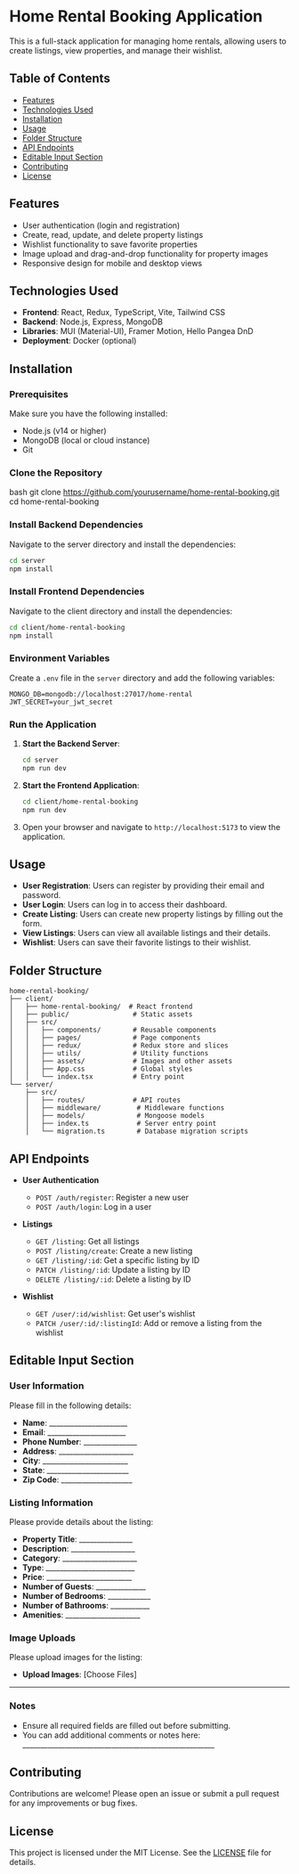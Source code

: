 # Home Rental Booking Application

This is a full-stack application for managing home rentals, allowing users to create listings, view properties, and manage their wishlist.

## Table of Contents
- [Features](#features)
- [Technologies Used](#technologies-used)
- [Installation](#installation)
- [Usage](#usage)
- [Folder Structure](#folder-structure)
- [API Endpoints](#api-endpoints)
- [Editable Input Section](#editable-input-section)
- [Contributing](#contributing)
- [License](#license)

## Features
- User authentication (login and registration)
- Create, read, update, and delete property listings
- Wishlist functionality to save favorite properties
- Image upload and drag-and-drop functionality for property images
- Responsive design for mobile and desktop views

## Technologies Used
- **Frontend**: React, Redux, TypeScript, Vite, Tailwind CSS
- **Backend**: Node.js, Express, MongoDB
- **Libraries**: MUI (Material-UI), Framer Motion, Hello Pangea DnD
- **Deployment**: Docker (optional)

## Installation

### Prerequisites
Make sure you have the following installed:
- Node.js (v14 or higher)
- MongoDB (local or cloud instance)
- Git

### Clone the Repository

bash
git clone https://github.com/yourusername/home-rental-booking.git
cd home-rental-booking

### Install Backend Dependencies
Navigate to the server directory and install the dependencies:

```bash
cd server
npm install
```

### Install Frontend Dependencies
Navigate to the client directory and install the dependencies:
```bash
cd client/home-rental-booking
npm install
```

### Environment Variables
Create a `.env` file in the `server` directory and add the following variables:
```
MONGO_DB=mongodb://localhost:27017/home-rental
JWT_SECRET=your_jwt_secret
```

### Run the Application
1. **Start the Backend Server**:
   ```bash
   cd server
   npm run dev
   ```

2. **Start the Frontend Application**:
   ```bash
   cd client/home-rental-booking
   npm run dev
   ```

3. Open your browser and navigate to `http://localhost:5173` to view the application.

## Usage
- **User Registration**: Users can register by providing their email and password.
- **User Login**: Users can log in to access their dashboard.
- **Create Listing**: Users can create new property listings by filling out the form.
- **View Listings**: Users can view all available listings and their details.
- **Wishlist**: Users can save their favorite listings to their wishlist.

## Folder Structure
```
home-rental-booking/
├── client/
│   ├── home-rental-booking/  # React frontend
│   ├── public/                # Static assets
│   ├── src/
│   │   ├── components/        # Reusable components
│   │   ├── pages/             # Page components
│   │   ├── redux/             # Redux store and slices
│   │   ├── utils/             # Utility functions
│   │   ├── assets/            # Images and other assets
│   │   ├── App.css            # Global styles
│   │   └── index.tsx          # Entry point
└── server/
    ├── src/
    │   ├── routes/            # API routes
    │   ├── middleware/         # Middleware functions
    │   ├── models/             # Mongoose models
    │   ├── index.ts            # Server entry point
    │   └── migration.ts        # Database migration scripts
```

## API Endpoints
- **User Authentication**
  - `POST /auth/register`: Register a new user
  - `POST /auth/login`: Log in a user

- **Listings**
  - `GET /listing`: Get all listings
  - `POST /listing/create`: Create a new listing
  - `GET /listing/:id`: Get a specific listing by ID
  - `PATCH /listing/:id`: Update a listing by ID
  - `DELETE /listing/:id`: Delete a listing by ID

- **Wishlist**
  - `GET /user/:id/wishlist`: Get user's wishlist
  - `PATCH /user/:id/:listingId`: Add or remove a listing from the wishlist

## Editable Input Section

### User Information

Please fill in the following details:

- **Name**: ______________________
- **Email**: ______________________
- **Phone Number**: _______________
- **Address**: _____________________
- **City**: ________________________
- **State**: _______________________
- **Zip Code**: ____________________

### Listing Information

Please provide details about the listing:

- **Property Title**: _______________
- **Description**: __________________
- **Category**: _____________________
- **Type**: _________________________
- **Price**: ________________________
- **Number of Guests**: ______________
- **Number of Bedrooms**: ____________
- **Number of Bathrooms**: ___________
- **Amenities**: _____________________

### Image Uploads

Please upload images for the listing:

- **Upload Images**: [Choose Files]

---

### Notes
- Ensure all required fields are filled out before submitting.
- You can add additional comments or notes here: ______________________________________________________

## Contributing
Contributions are welcome! Please open an issue or submit a pull request for any improvements or bug fixes.

## License
This project is licensed under the MIT License. See the [LICENSE](LICENSE) file for details.

